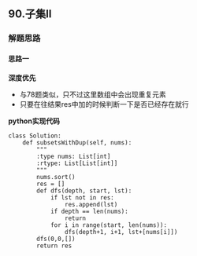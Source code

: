 ## 90.子集II
### 解题思路
#### 思路一
**深度优先**
- 与78题类似，只不过这里数组中会出现重复元素
- 只要在往结果res中加的时候判断一下是否已经存在就行

**python实现代码**
```
class Solution:
    def subsetsWithDup(self, nums):
        """
        :type nums: List[int]
        :rtype: List[List[int]]
        """
        nums.sort()
        res = []
        def dfs(depth, start, lst):
            if lst not in res:
                res.append(lst)
            if depth == len(nums):
                return 
            for i in range(start, len(nums)):
                dfs(depth+1, i+1, lst+[nums[i]])
        dfs(0,0,[])
        return res

```

